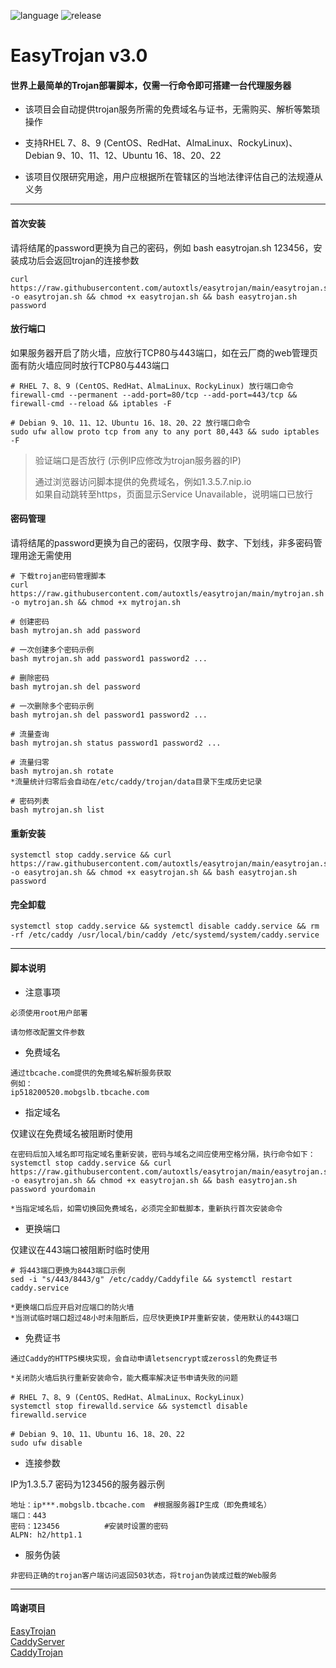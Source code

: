 ![language](https://img.shields.io/badge/language-Shell_&_Go-brightgreen.svg)
![release](https://img.shields.io/badge/release-v3.0_20231107-blue.svg)
# EasyTrojan v3.0 #

#### 世界上最简单的Trojan部署脚本，仅需一行命令即可搭建一台代理服务器 ####

- 该项目会自动提供trojan服务所需的免费域名与证书，无需购买、解析等繁琐操作

- 支持RHEL 7、8、9 (CentOS、RedHat、AlmaLinux、RockyLinux)、Debian 9、10、11、12、Ubuntu 16、18、20、22

- 该项目仅限研究用途，用户应根据所在管辖区的当地法律评估自己的法规遵从义务

---

#### 首次安装 ####
请将结尾的password更换为自己的密码，例如 bash easytrojan.sh 123456，安装成功后会返回trojan的连接参数
```
curl https://raw.githubusercontent.com/autoxtls/easytrojan/main/easytrojan.sh -o easytrojan.sh && chmod +x easytrojan.sh && bash easytrojan.sh password
```

#### 放行端口 ####
如果服务器开启了防火墙，应放行TCP80与443端口，如在云厂商的web管理页面有防火墙应同时放行TCP80与443端口
```
# RHEL 7、8、9 (CentOS、RedHat、AlmaLinux、RockyLinux) 放行端口命令
firewall-cmd --permanent --add-port=80/tcp --add-port=443/tcp && firewall-cmd --reload && iptables -F

# Debian 9、10、11、12、Ubuntu 16、18、20、22 放行端口命令
sudo ufw allow proto tcp from any to any port 80,443 && sudo iptables -F
```
> 验证端口是否放行 (示例IP应修改为trojan服务器的IP)
>
> 通过浏览器访问脚本提供的免费域名，例如1.3.5.7.nip.io </br>
> 如果自动跳转至https，页面显示Service Unavailable，说明端口已放行

#### 密码管理 ####
请将结尾的password更换为自己的密码，仅限字母、数字、下划线，非多密码管理用途无需使用
```
# 下载trojan密码管理脚本
curl https://raw.githubusercontent.com/autoxtls/easytrojan/main/mytrojan.sh -o mytrojan.sh && chmod +x mytrojan.sh

# 创建密码
bash mytrojan.sh add password

# 一次创建多个密码示例
bash mytrojan.sh add password1 password2 ...

# 删除密码
bash mytrojan.sh del password

# 一次删除多个密码示例
bash mytrojan.sh del password1 password2 ...

# 流量查询
bash mytrojan.sh status password1 password2 ...

# 流量归零
bash mytrojan.sh rotate
*流量统计归零后会自动在/etc/caddy/trojan/data目录下生成历史记录

# 密码列表
bash mytrojan.sh list
```

#### 重新安装 ####
```
systemctl stop caddy.service && curl https://raw.githubusercontent.com/autoxtls/easytrojan/main/easytrojan.sh -o easytrojan.sh && chmod +x easytrojan.sh && bash easytrojan.sh password
```

#### 完全卸载 ####
```
systemctl stop caddy.service && systemctl disable caddy.service && rm -rf /etc/caddy /usr/local/bin/caddy /etc/systemd/system/caddy.service
```

---

#### 脚本说明 ####
- 注意事项

```
必须使用root用户部署

请勿修改配置文件参数
```

- 免费域名

```
通过tbcache.com提供的免费域名解析服务获取
例如：
ip518200520.mobgslb.tbcache.com
```

- 指定域名

仅建议在免费域名被阻断时使用
```
在密码后加入域名即可指定域名重新安装，密码与域名之间应使用空格分隔，执行命令如下：
systemctl stop caddy.service && curl https://raw.githubusercontent.com/autoxtls/easytrojan/main/easytrojan.sh -o easytrojan.sh && chmod +x easytrojan.sh && bash easytrojan.sh password yourdomain

*当指定域名后，如需切换回免费域名，必须完全卸载脚本，重新执行首次安装命令
```

- 更换端口

仅建议在443端口被阻断时临时使用
```
# 将443端口更换为8443端口示例
sed -i "s/443/8443/g" /etc/caddy/Caddyfile && systemctl restart caddy.service

*更换端口后应开启对应端口的防火墙
*当测试临时端口超过48小时未阻断后，应尽快更换IP并重新安装，使用默认的443端口
```

- 免费证书

```
通过Caddy的HTTPS模块实现，会自动申请letsencrypt或zerossl的免费证书

*关闭防火墙后执行重新安装命令，能大概率解决证书申请失败的问题

# RHEL 7、8、9 (CentOS、RedHat、AlmaLinux、RockyLinux)
systemctl stop firewalld.service && systemctl disable firewalld.service

# Debian 9、10、11、Ubuntu 16、18、20、22
sudo ufw disable
```

- 连接参数

IP为1.3.5.7 密码为123456的服务器示例
```
地址：ip***.mobgslb.tbcache.com  #根据服务器IP生成（即免费域名）
端口：443
密码：123456          #安装时设置的密码
ALPN: h2/http1.1
```

- 服务伪装

```
非密码正确的trojan客户端访问返回503状态，将trojan伪装成过载的Web服务
```

---

#### 鸣谢项目 ####
[EasyTrojan](https://github.com/eastmaple/easytrojan) </br>
[CaddyServer](https://github.com/caddyserver/caddy) </br>
[CaddyTrojan](https://github.com/imgk/caddy-trojan)
